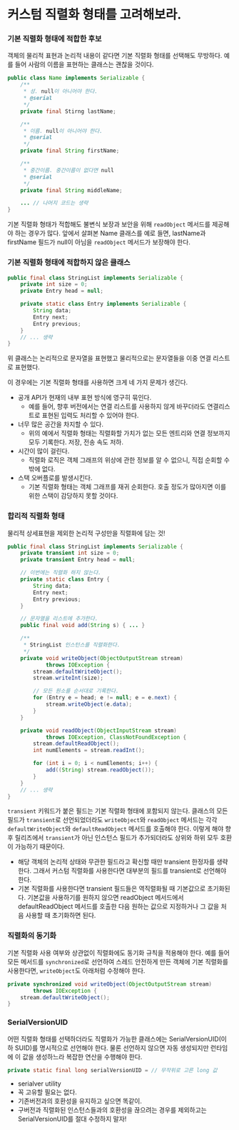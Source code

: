 # 커스텀 직렬화 형태를 고려해보라.

### 기본 직렬화 형태에 적합한 후보

객체의 물리적 표현과 논리적 내용이 같다면 기본 직렬화 형태를 선택해도 무방하다. 예를 들어 사람의 이름을 표현하는 클래스는 괜찮을 것이다.

```java
public class Name implements Serializable {
    /**
     * 성. null이 아니어야 한다.
     * @serial
     */
    private final Stirng lastName;

    /**
     * 이름. null이 아니어야 한다.
     * @serial
     */
    private final String firstName;

    /**
     * 중간이름. 중간이름이 없다면 null
     * @serial
     */
    private final String middleName;

    ... // 나머지 코드는 생략
}
```

기본 직렬화 형태가 적합해도 불변식 보장과 보안을 위해 `readObject` 메서드를 제공해야 하는 경우가 많다. 앞에서 살펴본 Name 클래스를 예로 들면, lastName과 firstName 필드가 null이 아님을 `readObject` 메서드가 보장해야 한다.



### 기본 직렬화 형태에 적합하지 않은 클래스

```java
public final class StringList implements Serializable {
    private int size = 0;
    private Entry head = null;

    private static class Entry implements Serializable {
        String data;
        Entry next;
        Entry previous;
    }
    // ... 생략
}
```

위 클래스는 논리적으로 문자열을 표현했고 물리적으로는 문자열들을 이중 연결 리스트로 표현했다. 

이 경우에는 기본 직렬화 형태를 사용하면 크게 네 가지 문제가 생긴다.

- 공개 API가 현재의 내부 표현 방식에 영구히 묶인다.
  - 예를 들어, 향후 버전에서는 연결 리스트를 사용하지 않게 바꾸더라도 연결리스트로 표현된 입력도 처리할 수 있어야 한다.
- 너무 많은 공간을 차지할 수 있다. 
  - 위의 예에서 직렬화 형태는 직렬화할 가치가 없는 모든 엔트리와 연결 정보까지 모두 기록한다. 저장, 전송 속도 저하.
- 시간이 많이 걸린다.
  - 직렬화 로직은 객체 그래프의 위상에 관한 정보를 알 수 없으니, 직접 순회할 수밖에 없다.
- 스택 오버플로를 발생시킨다.
  - 기본 직렬화 형태는 객체 그래프를 재귀 순회한다. 호출 정도가 많아지면 이를 위한 스택이 감당하지 못할 것이다.



### 합리적 직렬화 형태

물리적 상세표현을 제외한 논리적 구성만을 직렬화에 담는 것!

```java
public final class StringList implements Serializable {
    private transient int size = 0;
    private transient Entry head = null;

    // 이번에는 직렬화 하지 않는다.
    private static class Entry {
        String data;
        Entry next;
        Entry previous;
    }

    // 문자열을 리스트에 추가한다.
    public final void add(String s) { ... }

    /**
     * StringList 인스턴스를 직렬화한다.
     */
    private void writeObject(ObjectOutputStream stream)
            throws IOException {
        stream.defaultWriteObject();
        stream.writeInt(size);

        // 모든 원소를 순서대로 기록한다.
        for (Entry e = head; e != null; e = e.next) {
            stream.writeObject(e.data);
        }
    }

    private void readObject(ObjectInputStream stream)
            throws IOException, ClassNotFoundException {
        stream.defaultReadObject();
        int numElements = stream.readInt();

        for (int i = 0; i < numElements; i++) {
            add((String) stream.readObject());
        }
    }
    // ... 생략
}
```

`transient` 키워드가 붙은 필드는 기본 직렬화 형태에 포함되지 않는다. 클래스의 모든 필드가 `transient`로 선언되었더라도 `writeObject`와 `readObject` 메서드는 각각 `defaultWriteObject`와 `defaultReadObject` 메서드를 호출해야 한다. 이렇게 해야 향후 릴리즈에서 `transient`가 아닌 인스턴스 필드가 추가되더라도 상위와 하위 모두 호환이 가능하기 때문이다.

- 해당 객체의 논리적 상태와 무관한 필드라고 확신할 때만 transient 한정자를 생략한다. 그래서 커스텀 직렬화를 사용한다면 대부분의 필드를 transient로 선언해야 한다.
- 기본 직렬화를 사용한다면 transient 필드들은 역직렬화될 때 기본값으로 초기화된다. 기본값을 사용하기를 원하지 않으면 readObject 메서드에서 defaultReadObject 메서드를 호출한 다음 원하는 값으로 지정하거나 그 값을 처음 사용할 때 초기화하면 된다.



### 직렬화의 동기화

기본 직렬화 사용 여부와 상관없이 직렬화에도 동기화 규칙을 적용해야 한다. 예를 들어 모든 메서드를 `synchronized`로 선언하여 스레드 안전하게 만든 객체에 기본 직렬화를 사용한다면, `writeObject`도 아래처럼 수정해야 한다.

```java
private synchronized void writeObject(ObjectOutputStream stream)
        throws IOException {
    stream.defaultWriteObject();
}
```



### SerialVersionUID

어떤 직렬화 형태를 선택하더라도 직렬화가 가능한 클래스에는 SerialVersionUID(이하 SUID)를 명시적으로 선언해야 한다. 물론 선언하지 않으면 자동 생성되지만 런타임에 이 값을 생성하느라 복잡한 연산을 수행해야 한다.

```java
private static final long serialVersionUID = // 무작위로 고른 long 값
```

- serialver utility
- 꼭 고유할 필요는 없다.
- 기존버전과의 호환성을 유지하고 싶으면 똑같이.
- 구버전과 직렬화된 인스턴스들과의 호환성을 끊으려는 경우를 제외하고는 SerialVersionUID를 절대 수정하지 말자!
